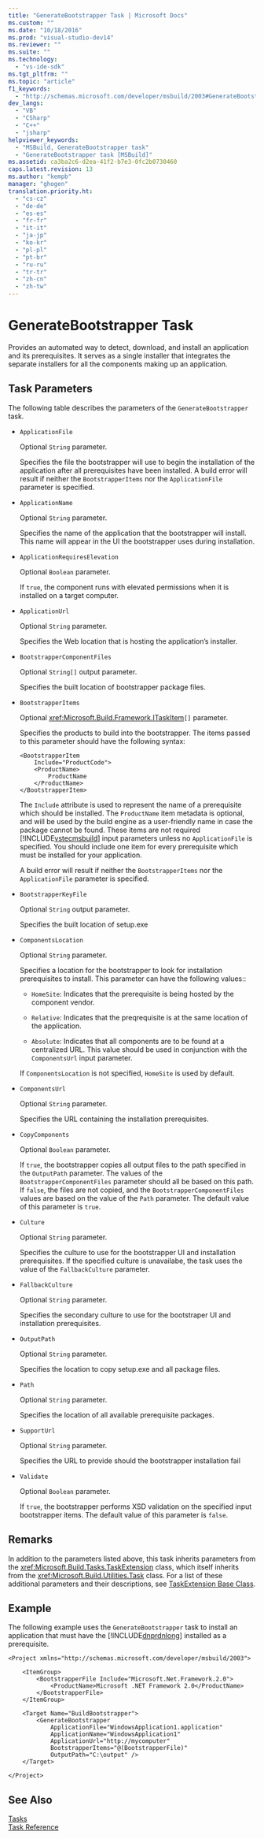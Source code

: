```yaml
---
title: "GenerateBootstrapper Task | Microsoft Docs"
ms.custom: ""
ms.date: "10/18/2016"
ms.prod: "visual-studio-dev14"
ms.reviewer: ""
ms.suite: ""
ms.technology: 
  - "vs-ide-sdk"
ms.tgt_pltfrm: ""
ms.topic: "article"
f1_keywords: 
  - "http://schemas.microsoft.com/developer/msbuild/2003#GenerateBootstrapper"
dev_langs: 
  - "VB"
  - "CSharp"
  - "C++"
  - "jsharp"
helpviewer_keywords: 
  - "MSBuild, GenerateBootstrapper task"
  - "GenerateBootstrapper task [MSBuild]"
ms.assetid: ca3ba2c6-d2ea-41f2-b7e3-0fc2b0730460
caps.latest.revision: 13
ms.author: "kempb"
manager: "ghogen"
translation.priority.ht: 
  - "cs-cz"
  - "de-de"
  - "es-es"
  - "fr-fr"
  - "it-it"
  - "ja-jp"
  - "ko-kr"
  - "pl-pl"
  - "pt-br"
  - "ru-ru"
  - "tr-tr"
  - "zh-cn"
  - "zh-tw"
---
```

# GenerateBootstrapper Task
Provides an automated way to detect, download, and install an application and its prerequisites. It serves as a single installer that integrates the separate installers for all the components making up an application.  
  
## Task Parameters  
 The following table describes the parameters of the `GenerateBootstrapper` task.  
  
-   `ApplicationFile`  
  
     Optional `String` parameter.  
  
     Specifies the file the bootstrapper will use to begin the installation of the application after all prerequisites have been installed. A build error will result if neither the `BootstrapperItems` nor the `ApplicationFile` parameter is specified.  
  
-   `ApplicationName`  
  
     Optional `String` parameter.  
  
     Specifies the name of the application that the bootstrapper will install. This name will appear in the UI the bootstrapper uses during installation.  
  
-   `ApplicationRequiresElevation`  
  
     Optional `Boolean` parameter.  
  
     If `true`, the component runs with elevated permissions when it is installed on a target computer.  
  
-   `ApplicationUrl`  
  
     Optional `String` parameter.  
  
     Specifies the Web location that is hosting the application’s installer.  
  
-   `BootstrapperComponentFiles`  
  
     Optional `String[]` output parameter.  
  
     Specifies the built location of bootstrapper package files.  
  
-   `BootstrapperItems`  
  
     Optional <xref:Microsoft.Build.Framework.ITaskItem>`[]` parameter.  
  
     Specifies the products to build into the bootstrapper. The items passed to this parameter should have the following syntax:  
  
    ```  
    <BootstrapperItem  
        Include="ProductCode">  
        <ProductName>  
            ProductName  
        </ProductName>  
    </BootstrapperItem>  
    ```  
  
     The `Include` attribute is used to represent the name of a prerequisite which should be installed. The `ProductName` item metadata is optional, and will be used by the build engine as a user-friendly name in case the package cannot be found. These items are not required [!INCLUDE[vstecmsbuild](../extensibility-internals/includes/vstecmsbuild_md.md)] input parameters unless no `ApplicationFile` is specified. You should include one item for every prerequisite which must be installed for your application.  
  
     A build error will result if neither the `BootstrapperItems` nor the `ApplicationFile` parameter is specified.  
  
-   `BootstrapperKeyFile`  
  
     Optional `String` output parameter.  
  
     Specifies the built location of setup.exe  
  
-   `ComponentsLocation`  
  
     Optional `String` parameter.  
  
     Specifies a location for the bootstrapper to look for installation prerequisites to install. This parameter can have the following values::  
  
    -   `HomeSite`: Indicates that the prerequisite is being hosted by the component vendor.  
  
    -   `Relative`: Indicates that the preqrequisite is at the same location of the application.  
  
    -   `Absolute`: Indicates that all components are to be found at a centralized URL. This value should be used in conjunction with the `ComponentsUrl` input parameter.  
  
     If `ComponentsLocation` is not specified, `HomeSite` is used by default.  
  
-   `ComponentsUrl`  
  
     Optional `String` parameter.  
  
     Specifies the URL containing the installation prerequisites.  
  
-   `CopyComponents`  
  
     Optional `Boolean` parameter.  
  
     If `true`, the bootstrapper copies all output files to the path specified in the `OutputPath` parameter. The values of the `BootstrapperComponentFiles` parameter should all be based on this path. If `false`, the files are not copied, and the `BootstrapperComponentFiles` values are based on the value of the `Path` parameter.  The default value of this parameter is `true`.  
  
-   `Culture`  
  
     Optional `String` parameter.  
  
     Specifies the culture to use for the bootstrapper UI and installation prerequisites. If the specified culture is unavailabe, the task uses the value of the `FallbackCulture` parameter.  
  
-   `FallbackCulture`  
  
     Optional `String` parameter.  
  
     Specifies the secondary culture to use for the bootstraper UI and installation prerequisites.  
  
-   `OutputPath`  
  
     Optional `String` parameter.  
  
     Specifies the location to copy setup.exe and all package files.  
  
-   `Path`  
  
     Optional `String` parameter.  
  
     Specifies the location of all available prerequisite packages.  
  
-   `SupportUrl`  
  
     Optional `String` parameter.  
  
     Specifies the URL to provide should the bootstrapper installation fail  
  
-   `Validate`  
  
     Optional `Boolean` parameter.  
  
     If `true`, the bootstrapper performs XSD validation on the specified input bootstrapper items. The default value of this parameter is `false`.  
  
## Remarks  
 In addition to the parameters listed above, this task inherits parameters from the <xref:Microsoft.Build.Tasks.TaskExtension> class, which itself inherits from the <xref:Microsoft.Build.Utilities.Task> class. For a list of these additional parameters and their descriptions, see [TaskExtension Base Class](../reference/taskextension-base-class.md).  
  
## Example  
 The following example uses the `GenerateBootstrapper` task to install an application that must have the [!INCLUDE[dnprdnlong](../code-quality/includes/dnprdnlong_md.md)] installed as a prerequisite.  
  
```  
<Project xmlns="http://schemas.microsoft.com/developer/msbuild/2003">  
  
    <ItemGroup>  
        <BootstrapperFile Include="Microsoft.Net.Framework.2.0">  
            <ProductName>Microsoft .NET Framework 2.0</ProductName>  
        </BootstrapperFile>  
    </ItemGroup>  
  
    <Target Name="BuildBootstrapper">  
        <GenerateBootstrapper  
            ApplicationFile="WindowsApplication1.application"  
            ApplicationName="WindowsApplication1"  
            ApplicationUrl="http://mycomputer"  
            BootstrapperItems="@(BootstrapperFile)"  
            OutputPath="C:\output" />  
    </Target>  
  
</Project>  
```  
  
## See Also  
 [Tasks](../reference/msbuild-tasks.md)   
 [Task Reference](../reference/msbuild-task-reference.md)
